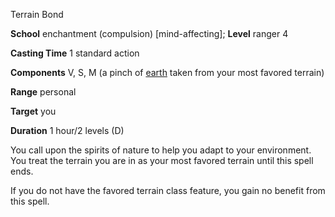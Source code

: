 Terrain Bond

**School** enchantment (compulsion) [mind-affecting]; **Level** ranger 4

**Casting Time** 1 standard action

**Components** V, S, M (a pinch of [earth](/pathfinderRPG/prd/monsters/creatureTypes.html#_earth-subtype) taken from your most favored terrain)

**Range** personal

**Target** you

**Duration** 1 hour/2 levels (D)

You call upon the spirits of nature to help you adapt to your environment. You treat the terrain you are in as your most favored terrain until this spell ends.

If you do not have the favored terrain class feature, you gain no benefit from this spell.

